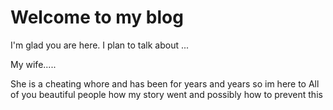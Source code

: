 # Welcome to my blog

I'm glad you are here. I plan to talk about ...

My wife.....

She is a cheating whore and has been for years and years so im here to 
All of you beautiful people how my story went and possibly how to prevent this 
